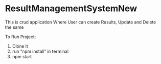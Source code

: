 # ResultManagementSystemNew
This is crud application Where User can create Results, Update and Delete the same

To Run Project: 
1. Clone It 
2. run "npm install" in terminal
3. npm start



